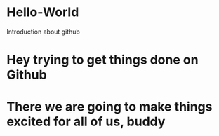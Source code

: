 # Hello-World
Introduction about github
# Hey trying to get things done on Github
# There we are going to make things excited for all of us, buddy
